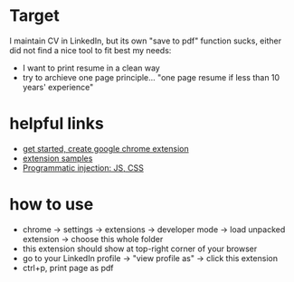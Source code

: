 # Target
I maintain CV in LinkedIn, but its own "save to pdf" function sucks, 
either did not find a nice tool to fit best my needs:

- I want to print resume in a clean way
- try to archieve one page principle... "one page resume if less than 10 years' experience"


# helpful links
- [get started, create google chrome extension](https://developer.chrome.com/extensions/getstarted)
- [extension samples](https://developer.chrome.com/extensions/samples)
- [Programmatic injection: JS, CSS](https://developer.chrome.com/extensions/content_scripts#pi)

# how to use
- chrome -> settings -> extensions -> developer mode -> load unpacked extension -> choose this whole folder
- this extension should show at top-right corner of your browser
- go to your LinkedIn profile -> "view profile as" -> click this extension
- ctrl+p, print page as pdf
